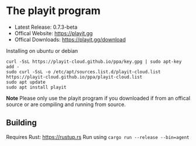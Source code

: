 # The playit program

* Latest Release: 0.7.3-beta
* Offical Website: https://playit.gg
* Offical Downloads: https://playit.gg/download

Installing on ubuntu or debian

```
curl -SsL https://playit-cloud.github.io/ppa/key.gpg | sudo apt-key add -
sudo curl -SsL -o /etc/apt/sources.list.d/playit-cloud.list https://playit-cloud.github.io/ppa/playit-cloud.list
sudo apt update
sudo apt install playit
```

**Note**
Please only use the playit program if you downloaded if from an offical source or are compiling and running from source.

## Building

Requires Rust: https://rustup.rs
Run using `cargo run --release --bin=agent`

